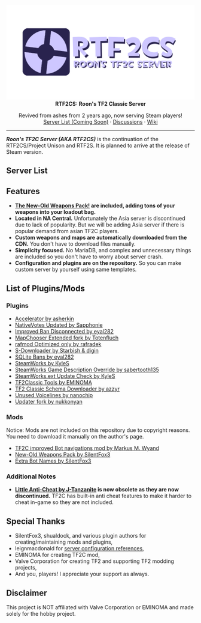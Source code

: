 <!-- TITLE -->
<p align="center">
  <img src="/assets/rtf2cs_banner.png">
  <b>RTF2CS: Roon's TF2 Classic Server</b>
  <p align="center">
    Revived from ashes from 2 years ago, now serving Steam players!
    <br />
    <a href="https://tf2classic.org/serverlist/?host=22">Server List (Coming Soon)</a>
    ·
    <a href="https://github.com/RoonMoonlight/RTF2CS/discussions">Discussions</a>
    ·
    <a href="https://github.com/RoonMoonlight/RTF2CS/Wiki">Wiki</a>
  </p>
</p>

---

***Roon's TF2C Server (AKA RTF2CS)*** is the continuation of the RTF2CS/Project Unison and RTF2S. It is planned to arrive at the release of Steam version.

## Server List

## Features
* **[The New-Old Weapons Pack!](https://gamebanana.com/mods/40389) are included, adding tons of your weapons into your loadout bag.**
* **Located in NA Central.** Unfortunately the Asia server is discontinued due to lack of popularity. But we will be adding Asia server if there is popular demand from asian TF2C players.
* **Custom weapons and maps are automatically downloaded from the CDN.** You don't have to download files manually.
* **Simplicity focused.** No MariaDB, and complex and unnecessary things are included so you don't have to worry about server crash.
* **Configuration and plugins are on the repository.** So you can make custom server by yourself using same templates.

## List of Plugins/Mods
### Plugins
* [Accelerator by asherkin](https://forums.alliedmods.net/showthread.php?t=277703)
* [NativeVotes Updated by Sapphonie](https://github.com/sapphonie/sourcemod-nativevotes-updated)
* [Improved Ban Disconnected by eyal282](https://forums.alliedmods.net/showthread.php?t=326810)
* [MapChooser Extended fork by Totenfluch](https://github.com/Totenfluch/sourcemod-mapchooser-extended)
* [rafmod Optimized only by rafradek](https://github.com/rafradek/sigsegv-mvm)
* [S-Downloader by Starbish & digin](https://forums.alliedmods.net/showpost.php?p=2716215&postcount=63)
* [SQLite Bans by eyal282](https://forums.alliedmods.net/showthread.php?p=2647678)
* [SteamWorks by KyleS](https://forums.alliedmods.net/showthread.php?t=229556)
* [SteamWorks Game Description Override by sabertooth135](https://forums.alliedmods.net/showthread.php?p=2232352)
* [SteamWorks.ext Update Check by KyleS](https://forums.alliedmods.net/showthread.php?p=2331846)
* [TF2Classic Tools by EMINOMA](https://github.com/tf2classic/SM-TF2Classic-Tools)
* [TF2 Classic Schema Downloader by azzyr](https://github.com/azzyr/TF2Classic-SchemaDownloader)
* [Unused Voicelines by nanochip](https://forums.alliedmods.net/showthread.php?p=2733016)
* [Updater fork by nukkonyan](https://github.com/nukkonyan/Updater)

### Mods
Notice: Mods are not included on this repository due to copyright reasons. You need to download it manually on the author's page.

* [TF2C improved Bot navigations mod by Markus M. Wyand](https://gamebanana.com/mods/452384)
* [New-Old Weapons Pack by SilentFox3](https://gamebanana.com/mods/40389)
* [Extra Bot Names by SilentFox3](https://gamebanana.com/mods/40378)

### Additional Notes
* **[Little Anti-Cheat by J-Tanzanite](https://github.com/J-Tanzanite/Little-Anti-Cheat) is now obsolete as they are now discontinued.** TF2C has built-in anti cheat features to make it harder to cheat in-game so they are not included.

## Special Thanks
* SilentFox3, shualdock, and various plugin authors for creating/maintaining mods and plugins,
* leignmacdonald for [server configuration references](https://github.com/leighmacdonald/uncletopia),
* EMINOMA for creating TF2C mod,
* Valve Corporation for creating TF2 and supporting TF2 modding projects,
* And you, players! I appreciate your support as always.

## Disclaimer
This project is NOT affiliated with Valve Corporation or EMINOMA and made solely for the hobby project.

